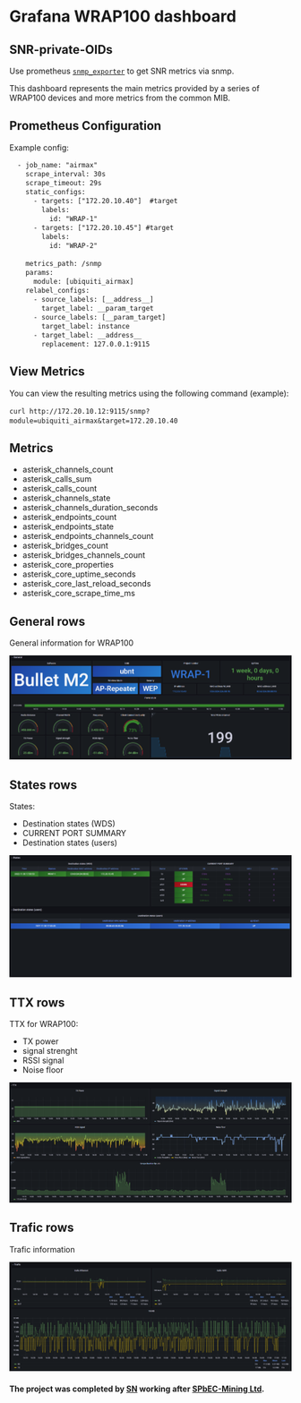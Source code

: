 # Grafana WRAP100 dashboard

## SNR-private-OIDs
Use prometheus [```snmp_exporter```](https://github.com/prometheus/snmp_exporter) to get SNR metrics via snmp.

This dashboard represents the main metrics provided by a series of WRAP100 devices and more metrics from the common MIB.

## Prometheus Configuration
Example config:
```
  - job_name: "airmax"
    scrape_interval: 30s
    scrape_timeout: 29s
    static_configs:
      - targets: ["172.20.10.40"]  #target
        labels:
          id: "WRAP-1"
      - targets: ["172.20.10.45"] #target
        labels:
          id: "WRAP-2"

    metrics_path: /snmp
    params:
      module: [ubiquiti_airmax]
    relabel_configs:
      - source_labels: [__address__]
        target_label: __param_target
      - source_labels: [__param_target]
        target_label: instance
      - target_label: __address__
        replacement: 127.0.0.1:9115
```

## View Metrics
You can view the resulting metrics using the following command (example): 

`curl http://172.20.10.12:9115/snmp?module=ubiquiti_airmax&target=172.20.10.40`

## Metrics
* asterisk_channels_count
* asterisk_calls_sum
* asterisk_calls_count
* asterisk_channels_state
* asterisk_channels_duration_seconds
* asterisk_endpoints_count
* asterisk_endpoints_state
* asterisk_endpoints_channels_count
* asterisk_bridges_count
* asterisk_bridges_channels_count
* asterisk_core_properties
* asterisk_core_uptime_seconds
* asterisk_core_last_reload_seconds
* asterisk_core_scrape_time_ms

## General rows
General information for WRAP100

![image alt](/images/General.png)

## States rows
States:
* Destination states (WDS)
* CURRENT PORT SUMMARY
* Destination states (users)

![image alt](/images/States.png)

## TTX rows
TTX for WRAP100:
* TX power
* signal strenght
* RSSI signal
* Noise floor

![image alt](/images/TTX.png)

## Trafic rows
Trafic information

![image alt](/images/Trafic.png)

#### The project was completed by [SN](https://github.com/StanislavVN) working after [SPbEC-Mining Ltd](https://github.com/smtech-ru).
